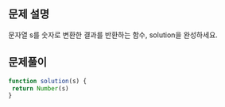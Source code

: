 ## 문제 설명

문자열 s를 숫자로 변환한 결과를 반환하는 함수, solution을 완성하세요.

## 문제풀이

```js
function solution(s) {
 return Number(s)
}
```
